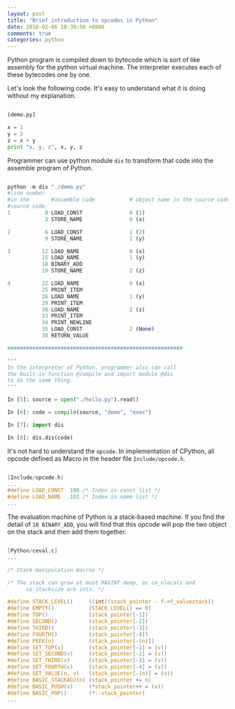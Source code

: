 ```yaml
---
layout: post
title: "Brief introduction to opcodes in Python"
date: 2016-02-06 18:39:50 +0800
comments: true
categories: python
---
```


Python program is compiled down to bytecode which is sort of like assembly for the python virtual machine. The interpreter executes each of these bytecodes one by one.

Let's look the following code. It's easy to understand what it is doing without my explanation.

``` python

[demo.py]

x = 1
y = 2
z = x + y
print "x, y, z", x, y, z

```
<!-- more -->

Programmer can use python module `dis` to transform that code into the assemble program of Python.

``` python

python -m dis "./demo.py"
#line number 
#in the       #assemble code           # object name in the source code
#source code
1           0 LOAD_CONST               0 (1)
            3 STORE_NAME               0 (x)

2           6 LOAD_CONST               1 (2)
            9 STORE_NAME               1 (y)

3          12 LOAD_NAME                0 (x)
           15 LOAD_NAME                1 (y)
           18 BINARY_ADD
           19 STORE_NAME               2 (z)

4          22 LOAD_NAME                0 (x)
           25 PRINT_ITEM
           26 LOAD_NAME                1 (y)
           29 PRINT_ITEM
           30 LOAD_NAME                2 (z)
           33 PRINT_ITEM
           34 PRINT_NEWLINE
           35 LOAD_CONST               2 (None)
           38 RETURN_VALUE

########################################################

"""
In the interpreter of Python, programmer also can call
the built-in function @compile and import module @dis
to do the same thing.
"""

In [5]: source = open("./hello.py").read()

In [6]: code = compile(source, "demo", "exec")

In [7]: import dis

In [8]: dis.dis(code)

```

It's not hard to understand the `opcode`. In implementation of CPython, all opcode defined as Macro in the header file `Include/opcode.h`. 

``` C

[Include/opcode.h]
...
#define LOAD_CONST  100 /* Index in const list */
#define LOAD_NAME   101 /* Index in name list */
...

```

The evaluation machine of Python is a stack-based machine.
If you find the detail of `18 BINARY_ADD`, you will find that this opcode 
will pop the two object on the stack and then add them together.

``` C

[Python/ceval.c]
...

/* Stack manipulation macros */

/* The stack can grow at most MAXINT deep, as co_nlocals and
      co_stacksize are ints. */

#define STACK_LEVEL()     ((int)(stack_pointer - f->f_valuestack))
#define EMPTY()           (STACK_LEVEL() == 0)
#define TOP()             (stack_pointer[-1])
#define SECOND()          (stack_pointer[-2])
#define THIRD()           (stack_pointer[-3])
#define FOURTH()          (stack_pointer[-4])
#define PEEK(n)           (stack_pointer[-(n)])
#define SET_TOP(v)        (stack_pointer[-1] = (v))
#define SET_SECOND(v)     (stack_pointer[-2] = (v))
#define SET_THIRD(v)      (stack_pointer[-3] = (v))
#define SET_FOURTH(v)     (stack_pointer[-4] = (v))
#define SET_VALUE(n, v)   (stack_pointer[-(n)] = (v))
#define BASIC_STACKADJ(n) (stack_pointer += n)
#define BASIC_PUSH(v)     (*stack_pointer++ = (v))
#define BASIC_POP()       (*--stack_pointer)
...

```





